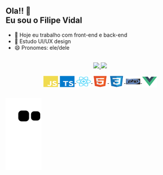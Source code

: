 ## Ola!! 👋 <br /> Eu sou o Filipe Vidal

- 🔭 Hoje eu trabalho com front-end e back-end
- 🌱 Estudo UI/UX design
- 😄 Pronomes: ele/dele
<br/>
<div align="center">
  <a href="https://github.com/lipevidal">
  <img height="180em" src="https://github-readme-stats.vercel.app/api?username=lipevidal&show_icons=true&theme=github_dark&include_all_commits=true&count_private=true"/>
  <img height="180em" src="https://github-readme-stats.vercel.app/api/top-langs/?username=lipevidal&layout=compact&langs_count=7&theme=github_dark"/>
</div>
  
<div align="center"><br>
  <img align="center" alt="Lipe-Js" height="30" width="40" src="https://raw.githubusercontent.com/devicons/devicon/master/icons/javascript/javascript-plain.svg">
  <img align="center" alt="Lipe-Ts" height="30" width="40" src="https://raw.githubusercontent.com/devicons/devicon/master/icons/typescript/typescript-plain.svg">
  <img align="center" alt="Lipe-React" height="30" width="40" src="https://raw.githubusercontent.com/devicons/devicon/master/icons/react/react-original.svg">
  <img align="center" alt="Lipe-HTML" height="30" width="40" src="https://raw.githubusercontent.com/devicons/devicon/master/icons/html5/html5-original.svg">
  <img align="center" alt="Lipe-CSS" height="30" width="40" src="https://raw.githubusercontent.com/devicons/devicon/master/icons/css3/css3-original.svg">
  <img align="center" alt="Lipe-PHP" height="30" width="40" src="https://raw.githubusercontent.com/devicons/devicon/master/icons/php/php-original.svg">
  <img align="center" alt="Lipe-VueJs" height="30" width="40" src="https://raw.githubusercontent.com/devicons/devicon/master/icons/vuejs/vuejs-original.svg">
</div>

##

  ![Snake animation](https://github.com/rafaballerini/rafaballerini/blob/output/github-contribution-grid-snake.svg)
